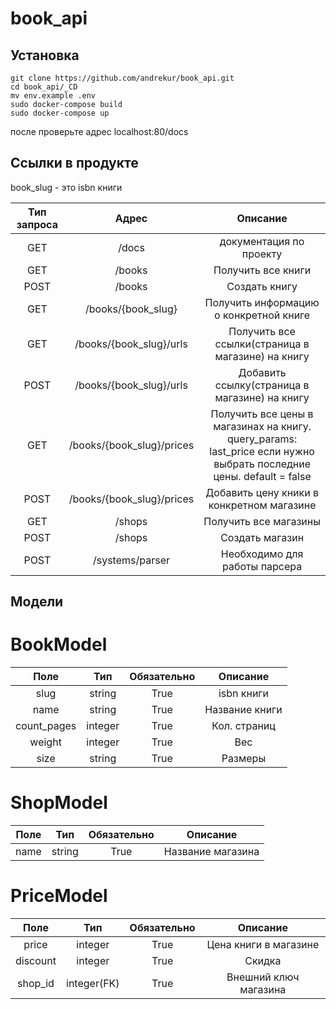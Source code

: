 # book_api
## Установка
```
git clone https://github.com/andrekur/book_api.git
cd book_api/_CD
mv env.example .env
sudo docker-compose build
sudo docker-compose up
```
после проверьте адрес localhost:80/docs
## Ссылки в продукте

book_slug - это isbn книги

| Тип запроса |           Адрес           |                                                         Описание                                                         |
|:-----------:|:-------------------------:|:------------------------------------------------------------------------------------------------------------------------:|
|     GET     |           /docs           |                                                 документация по проекту                                                  |
|     GET     |          /books           |                                                    Получить все книги                                                    |
|    POST     |          /books           |                                                      Создать книгу                                                       |
|     GET     |    /books/{book_slug}     |                                          Получить информацию о конкретной книге                                          |
|     GET     |  /books/{book_slug}/urls  |                                    Получить все ссылки(страница в магазине) на книгу                                     |
|    POST     |  /books/{book_slug}/urls  |                                      Добавить ссылку(страница в магазине) на книгу                                       |
|     GET     | /books/{book_slug}/prices | Получить все цены в магазинах на книгу.<br/>query_params:  last_price если нужно выбрать последние цены. default = false |
|    POST     | /books/{book_slug}/prices |                                        Добавить цену кники в конкретном магазине                                         |
|     GET     |          /shops           |                                                  Получить все магазины                                                   |
|    POST     |          /shops           |                                                     Создать магазин                                                      ||
|    POST     |      /systems/parser      |                                              Необходимо для работы парсера                                               |


## Модели

# BookModel

|    Поле     |   Тип   | Обязательно |    Описание    |
|:-----------:|:-------:|:-----------:|:--------------:|
|    slug     | string  |    True     |   isbn книги   |
|    name     | string  |    True     | Название книги |
| count_pages | integer |    True     |  Кол. страниц  |
|   weight    | integer |    True     |      Вес       |
|    size     | string  |    True     |    Размеры     |

# ShopModel

|    Поле     |   Тип   | Обязательно |     Описание      |
|:-----------:|:-------:|:-----------:|:-----------------:|
|    name     | string  |    True     | Название магазина |

# PriceModel

|   Поле   |     Тип     | Обязательно |       Описание        |
|:--------:|:-----------:|:-----------:|:---------------------:|
|  price   |   integer   |    True     | Цена книги в магазине |
| discount |   integer   |    True     |        Скидка         |
| shop_id  | integer(FK) |    True     | Внешний ключ магазина |
